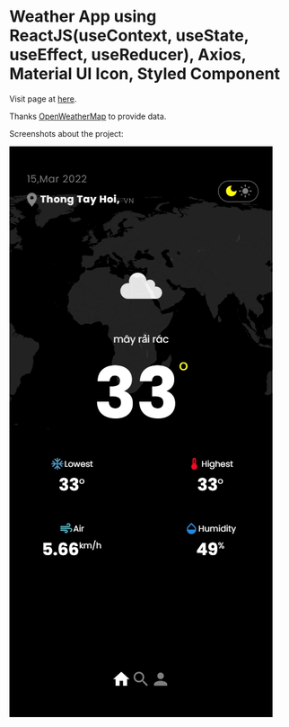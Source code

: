 # Weather App using ReactJS(useContext, useState, useEffect, useReducer), Axios, Material UI Icon, Styled Component

Visit page at [here](https://jamesnguyenn.github.io/weather-app/).

Thanks [OpenWeatherMap](https://openweathermap.org/) to provide data.

Screenshots about the project:

<img src="https://raw.githubusercontent.com/jamesnguyenn/weather-app/main/src/assets/img/screenshot.jpg"/>
